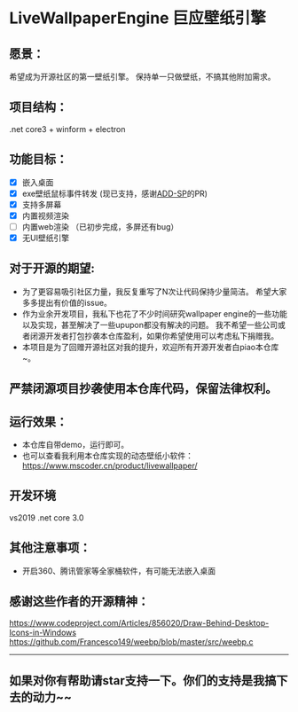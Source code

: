 # LiveWallpaperEngine 巨应壁纸引擎

## 愿景：
希望成为开源社区的第一壁纸引擎。
保持单一只做壁纸，不搞其他附加需求。

## 项目结构：
.net core3 + winform + electron

## 功能目标：
- [x] 嵌入桌面
- [x] exe壁纸鼠标事件转发 (现已支持，感谢[ADD-SP](https://github.com/ADD-SP)的PR)  
- [x] 支持多屏幕
- [x] 内置视频渲染
- [ ] 内置web渲染 （已初步完成，多屏还有bug）
- [x] 无UI壁纸引擎

## 对于开源的期望:
- 为了更容易吸引社区力量，我反复重写了N次让代码保持少量简洁。
希望大家多多提出有价值的issue。
- 作为业余开发项目，我私下也花了不少时间研究wallpaper engine的一些功能以及实现，甚至解决了一些upupon都没有解决的问题。
我不希望一些公司或者闭源开发者打包抄袭本仓库盈利，如果你希望使用可以考虑私下捐赠我。
- 本项目是为了回赠开源社区对我的提升，欢迎所有开源开发者白piao本仓库~。

## 严禁闭源项目抄袭使用本仓库代码，保留法律权利。

## 运行效果：
* 本仓库自带demo，运行即可。  
* 也可以查看我利用本仓库实现的动态壁纸小软件：   
https://www.mscoder.cn/product/livewallpaper/

## 开发环境
vs2019
.net core 3.0

## 其他注意事项：
* 开启360、腾讯管家等全家桶软件，有可能无法嵌入桌面

## 感谢这些作者的开源精神：
https://www.codeproject.com/Articles/856020/Draw-Behind-Desktop-Icons-in-Windows  
https://github.com/Francesco149/weebp/blob/master/src/weebp.c  

---

## 如果对你有帮助请star支持一下。你们的支持是我搞下去的动力~~

